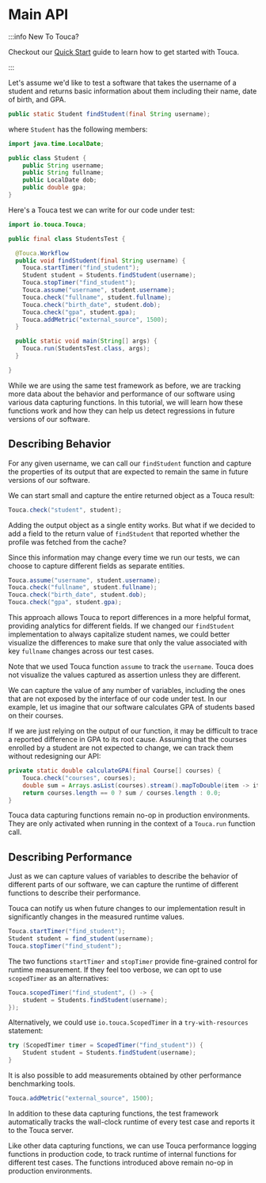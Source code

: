 # Main API

:::info New To Touca?

Checkout our [Quick Start](https://touca.io/docs/basics/) guide to learn how to
get started with Touca.

:::

Let's assume we'd like to test a software that takes the username of a student
and returns basic information about them including their name, date of birth,
and GPA.

```java
public static Student findStudent(final String username);
```

where `Student` has the following members:

```java
import java.time.LocalDate;

public class Student {
    public String username;
    public String fullname;
    public LocalDate dob;
    public double gpa;
}
```

Here's a Touca test we can write for our code under test:

```java
import io.touca.Touca;

public final class StudentsTest {

  @Touca.Workflow
  public void findStudent(final String username) {
    Touca.startTimer("find_student");
    Student student = Students.findStudent(username);
    Touca.stopTimer("find_student");
    Touca.assume("username", student.username);
    Touca.check("fullname", student.fullname);
    Touca.check("birth_date", student.dob);
    Touca.check("gpa", student.gpa);
    Touca.addMetric("external_source", 1500);
  }

  public static void main(String[] args) {
    Touca.run(StudentsTest.class, args);
  }

}
```

While we are using the same test framework as before, we are tracking more data
about the behavior and performance of our software using various data capturing
functions. In this tutorial, we will learn how these functions work and how they
can help us detect regressions in future versions of our software.

## Describing Behavior

For any given username, we can call our `findStudent` function and capture the
properties of its output that are expected to remain the same in future versions
of our software.

We can start small and capture the entire returned object as a Touca result:

```java
Touca.check("student", student);
```

Adding the output object as a single entity works. But what if we decided to add
a field to the return value of `findStudent` that reported whether the profile
was fetched from the cache?

Since this information may change every time we run our tests, we can choose to
capture different fields as separate entities.

```java
Touca.assume("username", student.username);
Touca.check("fullname", student.fullname);
Touca.check("birth_date", student.dob);
Touca.check("gpa", student.gpa);
```

This approach allows Touca to report differences in a more helpful format,
providing analytics for different fields. If we changed our `findStudent`
implementation to always capitalize student names, we could better visualize the
differences to make sure that only the value associated with key `fullname`
changes across our test cases.

Note that we used Touca function `assume` to track the `username`. Touca does
not visualize the values captured as assertion unless they are different.

We can capture the value of any number of variables, including the ones that are
not exposed by the interface of our code under test. In our example, let us
imagine that our software calculates GPA of students based on their courses.

If we are just relying on the output of our function, it may be difficult to
trace a reported difference in GPA to its root cause. Assuming that the courses
enrolled by a student are not expected to change, we can track them without
redesigning our API:

```java
private static double calculateGPA(final Course[] courses) {
    Touca.check("courses", courses);
    double sum = Arrays.asList(courses).stream().mapToDouble(item -> item.grade).sum();
    return courses.length == 0 ? sum / courses.length : 0.0;
}
```

Touca data capturing functions remain no-op in production environments. They are
only activated when running in the context of a `Touca.run` function call.

## Describing Performance

Just as we can capture values of variables to describe the behavior of different
parts of our software, we can capture the runtime of different functions to
describe their performance.

Touca can notify us when future changes to our implementation result in
significantly changes in the measured runtime values.

```java
Touca.startTimer("find_student");
Student student = find_student(username);
Touca.stopTimer("find_student");
```

The two functions `startTimer` and `stopTimer` provide fine-grained control for
runtime measurement. If they feel too verbose, we can opt to use `scopedTimer`
as an alternatives:

```java
Touca.scopedTimer("find_student", () -> {
    student = Students.findStudent(username);
});
```

Alternatively, we could use `io.touca.ScopedTimer` in a `try-with-resources`
statement:

```java
try (ScopedTimer timer = ScopedTimer("find_student")) {
    Student student = Students.findStudent(username);
}
```

It is also possible to add measurements obtained by other performance
benchmarking tools.

```java
Touca.addMetric("external_source", 1500);
```

In addition to these data capturing functions, the test framework automatically
tracks the wall-clock runtime of every test case and reports it to the Touca
server.

Like other data capturing functions, we can use Touca performance logging
functions in production code, to track runtime of internal functions for
different test cases. The functions introduced above remain no-op in production
environments.
